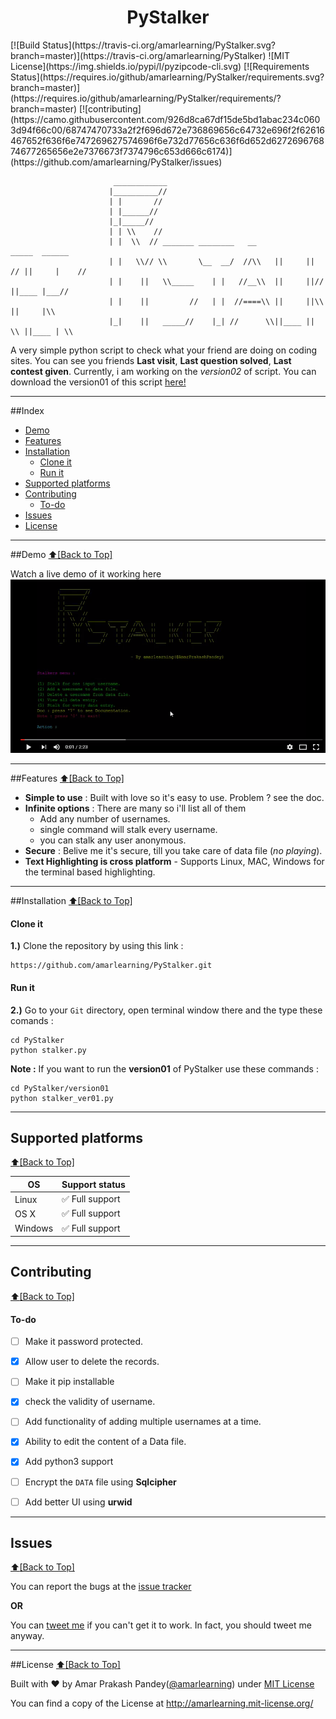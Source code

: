 <h1 align="center">PyStalker</h1>
[![Build Status](https://travis-ci.org/amarlearning/PyStalker.svg?branch=master)](https://travis-ci.org/amarlearning/PyStalker) ![MIT License](https://img.shields.io/pypi/l/pyzipcode-cli.svg) [![Requirements Status](https://requires.io/github/amarlearning/PyStalker/requirements.svg?branch=master)](https://requires.io/github/amarlearning/PyStalker/requirements/?branch=master) [![contributing](https://camo.githubusercontent.com/926d8ca67df15de5bd1abac234c0603d94f66c00/68747470733a2f2f696d672e736869656c64732e696f2f62616467652f636f6e747269627574696f6e732d77656c636f6d652d627269676874677265656e2e7376673f7374796c653d666c6174)](https://github.com/amarlearning/PyStalker/issues)

```
                       ____________
                      |__________//
                      | |       //
                      | |______//        
                      |_|_____//     
                      | | \\    //
                      | |  \\  // _______ ________   __                   _____  ______
                      | |   \\// \\       \__  __/  //\\   ||     ||  // ||     |    //
                      | |    ||   \\_____    | |   //__\\  ||     ||//   ||____ |___//
                      | |    ||         //   | |  //====\\ ||     ||\\   ||     |\\
                      |_|    ||   _____//    |_| //      \\||____ ||  \\ ||____ | \\
```

A very simple python script to check what your friend are doing on coding sites. You can see you friends **Last visit**, **Last question solved**, **Last contest given**. Currently, i am working on the *version02* of script. You can download the version01 of this script [here!](https://github.com/amarlearning/PyStalker/archive/ver02.zip)

***
<!--https://youtu.be/HeY2f43b59s-->
##Index
- [Demo](#demo)
- [Features](#features)
- [Installation](#installation)
  - [Clone it](#clone-it)
  - [Run it](#run-it)
- [Supported platforms](#supported-platforms)
- [Contributing](#contributing)
  - [To-do](#to-do)
- [Issues](#issues)
- [License](#license)

***

##Demo
[:arrow_up:\[Back to Top\]](https://github.com/amarlearning/PyStalker#pystalker)

Watch a live demo of it working here
[![asciicast](https://github.com/amarlearning/PyStalker/raw/master/screenshots/videogithub.png)](https://youtu.be/HeY2f43b59s)

***

##Features
[:arrow_up:\[Back to Top\]](https://github.com/amarlearning/PyStalker#pystalker)

- **Simple to use** : Built with love so it's easy to use. Problem ? see the doc.
- **Infinite options** : There are many so i'll list all of them 
  - Add any number of usernames.
  - single command will stalk every username.
  - you can stalk any user anonymous.
- **Secure** : Belive me it's secure, till you take care of data file (*no playing*). 
- **Text Highlighting is cross platform** - Supports Linux, MAC, Windows for the terminal based highlighting.

***

##Installation
[:arrow_up:\[Back to Top\]](https://github.com/amarlearning/PyStalker#pystalker)

#### Clone it

<b>1.)</b> Clone the repository by using this link :
```
https://github.com/amarlearning/PyStalker.git
```
#### Run it

<b>2.)</b> Go to your ```Git``` directory, open terminal window there and the type these comands :
```
cd PyStalker
python stalker.py
```

<b>Note :</b> If you want to run the **version01** of PyStalker use these commands :
```
cd PyStalker/version01
python stalker_ver01.py
```

***

## Supported platforms
[:arrow_up:\[Back to Top\]](https://github.com/amarlearning/PyStalker#pystalker)

| OS | Support status |
| --- | --- |
| Linux | :white_check_mark: Full support |
| OS X | :white_check_mark: Full support  |
| Windows | :white_check_mark: Full support |
***

## Contributing
[:arrow_up:\[Back to Top\]](https://github.com/amarlearning/PyStalker#pystalker)

#### To-do
    
- [ ] Make it password protected.
- [x] Allow user to delete the records.
- [ ] Make it pip installable
- [x] check the validity of username.
- [ ] Add functionality of adding multiple usernames at a time. 
- [x] Ability to edit the content of a Data file.
- [x] Add python3 support
- [ ] Encrypt the `DATA` file using **Sqlcipher**
- [ ] Add better UI using **urwid**


***

## Issues
[:arrow_up:\[Back to Top\]](https://github.com/amarlearning/PyStalker#pystalker)

You can report the bugs at the [issue tracker](https://github.com/amarlearning/PyStalker/issues)

**OR**

You can [tweet me](https://twitter.com/amarpandey007) if you can't get it to work. In fact, you should tweet me anyway.

***

##License
[:arrow_up:\[Back to Top\]](https://github.com/amarlearning/PyStalker#pystalker)

Built with ♥ by Amar Prakash Pandey([@amarlearning](http://github.com/amarlearning)) under [MIT License](http://amarlearning.mit-license.org/) 

You can find a copy of the License at http://amarlearning.mit-license.org/
